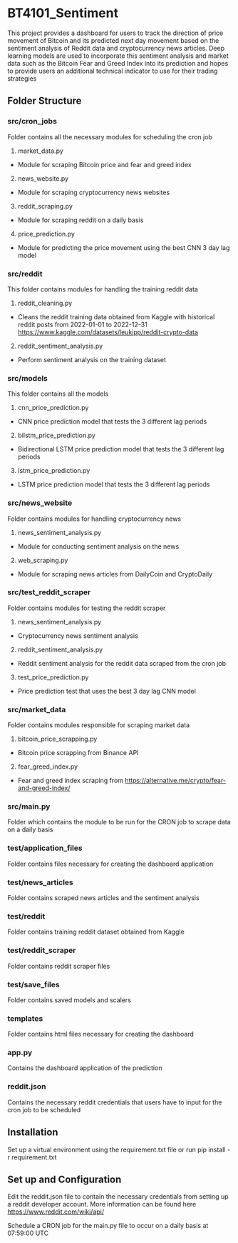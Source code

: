 # BT4101_Sentiment

This project provides a dashboard for users to track the direction of price movement of Bitcoin and its predicted next day movement based on the sentiment analysis of Reddit data and cryptocurrency news articles. Deep learning models are used to incorporate this sentiment analysis and market data such as the Bitcoin Fear and Greed Index into its prediction and hopes to provide users an additional technical indicator to use for their trading strategies


## Folder Structure

### src/cron_jobs

Folder contains all the necessary modules for scheduling the cron job

1. market_data.py
* Module for scraping Bitcoin price and fear and greed index

2. news_website.py
* Module for scraping cryptocurrency news websites

3. reddit_scraping.py
* Module for scraping reddit on a daily basis

4. price_prediction.py
* Module for predicting the price movement using the best CNN 3 day lag model

### src/reddit

This folder contains modules for handling the training reddit data

1. reddit_cleaning.py
* Cleans the reddit training data obtained from Kaggle with historical reddit posts from 2022-01-01 to 2022-12-31 https://www.kaggle.com/datasets/leukipp/reddit-crypto-data 

2. reddit_sentiment_analysis.py
* Perform sentiment analysis on the training dataset


### src/models

This folder contains all the models

1. cnn_price_prediction.py
* CNN price prediction model that tests the 3 different lag periods


2. bilstm_price_prediction.py
* Bidirectional LSTM price prediction model that tests the 3 different lag periods

3. lstm_price_prediction.py
* LSTM price prediction model that tests the 3 different lag periods


### src/news_website

Folder contains modules for handling cryptocurrency news

1. news_sentiment_analysis.py
* Module for conducting sentiment analysis on the news

2. web_scraping.py
* Module for scraping news articles from DailyCoin and CryptoDaily


### src/test_reddit_scraper

Folder contains modules for testing the reddit scraper 

1. news_sentiment_analysis.py
* Cryptocurrency news sentiment analysis

2. reddit_sentiment_analysis.py
* Reddit sentiment analysis for the reddit data scraped from the cron job

3. test_price_prediction.py
* Price prediction test that uses the best 3 day lag CNN model



### src/market_data

Folder contains modules responsible for scraping market data

1. bitcoin_price_scrapping.py
* Bitcoin price scrapping from Binance API

2. fear_greed_index.py
* Fear and greed index scraping from https://alternative.me/crypto/fear-and-greed-index/ 

### src/main.py

Folder which contains the module to be run for the CRON job to scrape data on a daily basis

### test/application_files

Folder contains files necessary for creating the dashboard application

### test/news_articles

Folder contains scraped news articles and the sentiment analysis

### test/reddit

Folder contains training reddit dataset obtained from Kaggle

### test/reddit_scraper

Folder contains reddit scraper files 

### test/save_files

Folder contains saved models and scalers


### templates

Folder contains html files necessary for creating the dashboard

### app.py

Contains the dashboard application of the prediction

### reddit.json

Contains the necessary reddit credentials that users have to input for the cron job to be scheduled 


## Installation

Set up a virtual environment using the requirement.txt file or run pip install -r requirement.txt



## Set up and Configuration

Edit the reddit.json file to contain the necessary credentials from setting up a reddit developer account. More information can be found here https://www.reddit.com/wiki/api/

Schedule a CRON job for the main.py file to occur on a daily basis at 07:59:00 UTC 




